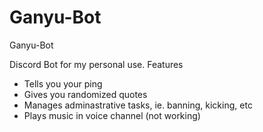 # Ganyu-Bot
Ganyu-Bot

Discord Bot for my personal use.
Features
- Tells you your ping
- Gives you randomized quotes
- Manages adminastrative tasks, ie. banning, kicking, etc
- Plays music in voice channel (not working)
